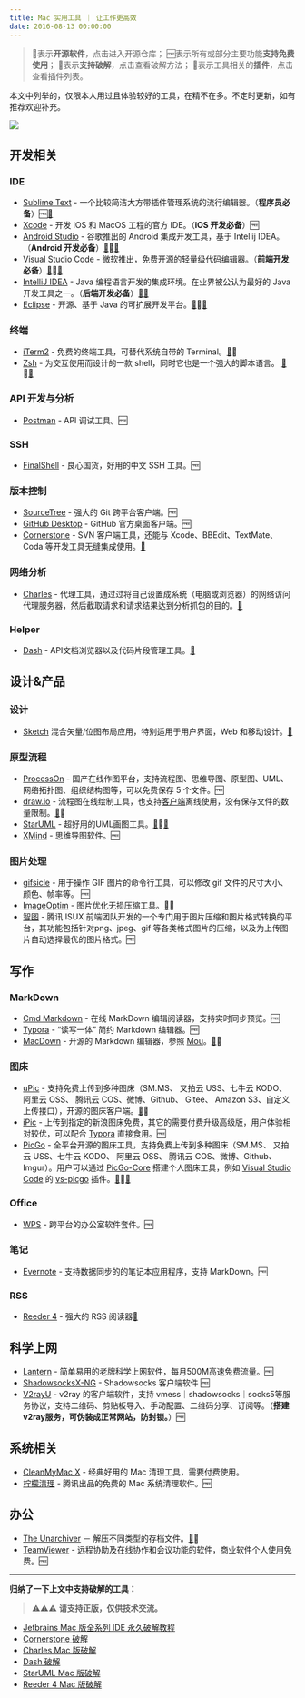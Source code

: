 ```yaml
---
title: Mac 实用工具 ｜ 让工作更高效
date: 2016-08-13 00:00:00
---
```


> 📖表示**开源软件**，点击进入开源仓库；
🆓表示所有或部分主要功能**支持免费使用**；
🔨表示**支持破解**，点击查看破解方法；
🔗表示工具相关的**插件**，点击查看插件列表。

本文中列举的，仅限本人用过且体验较好的工具，在精不在多。不定时更新，如有推荐欢迎补充。

![](macbook.png)

## 开发相关

### IDE

- [Sublime Text](http://www.sublimetext.com/3) - 一个比较简洁大方带插件管理系统的流行编辑器。（**程序员必备**）🆓[🔗](https://github.com/dreikanter/sublime-bookmarks)
- [Xcode](https://developer.apple.com/xcode/) - 开发 iOS 和 MacOS 工程的官方 IDE。（**iOS 开发必备**）🆓
- [Android Studio](https://developer.android.com/studio/index.html) - 谷歌推出的 Android 集成开发工具，基于 Intellij IDEA。（**Android 开发必备**）[📖](http://tools.android.com)🆓[🔗](https://github.com/balsikandar/Android-Studio-Plugins)
- <span id="vscode">[Visual Studio Code](https://code.visualstudio.com)</span> - 微软推出，免费开源的轻量级代码编辑器。（**前端开发必备**）[📖](https://github.com/Microsoft/vscode)🆓[🔗](https://marketplace.visualstudio.com/vscode)
- [IntelliJ IDEA](resources/jetbrains-series) - Java 编程语言开发的集成环境。在业界被公认为最好的 Java 开发工具之一。（**后端开发必备**）[🔨](resources/jetbrains-series)[🔗](https://plugins.jetbrains.com/idea)
- [Eclipse](https://www.eclipse.org) - 开源、基于 Java 的可扩展开发平台。[📖](http://git.eclipse.org/c/)🆓[🔗](https://marketplace.eclipse.org/)

### 终端

- [iTerm2](http://www.iterm2.com) - 免费的终端工具，可替代系统自带的 Terminal。[📖](https://github.com/gnachman/iTerm2)🆓
- [Zsh](https://www.zsh.org) - 为交互使用而设计的一款 shell，同时它也是一个强大的脚本语言。 [📖](https://sourceforge.net/projects/zsh/)🆓[🔗](https://github.com/unixorn/awesome-zsh-plugins)

### API 开发与分析

- [Postman](https://www.getpostman.com) - API 调试工具。🆓

### SSH

- [FinalShell](resources/final-shell) - 良心国货，好用的中文 SSH 工具。🆓

### 版本控制

- [SourceTree](https://www.sourcetreeapp.com) - 强大的 Git 跨平台客户端。🆓
- [GitHub Desktop](https://desktop.github.com) - GitHub 官方桌面客户端。🆓
- [Cornerstone](resources/cornerstone) - SVN 客户端工具，还能与 Xcode、BBEdit、TextMate、Coda 等开发工具无缝集成使用。[🔨](resources/cornerstone)

### 网络分析

- [Charles](resources/charles) - 代理工具，通过过将自己设置成系统（电脑或浏览器）的网络访问代理服务器，然后截取请求和请求结果达到分析抓包的目的。[🔨](resources/charles)

### Helper

- [Dash](https://kapeli.com/dash) - API文档浏览器以及代码片段管理工具。[🔨](resources/dash)

## 设计&产品

### 设计

- [Sketch](https://www.sketchapp.com) 混合矢量/位图布局应用，特别适用于用户界面，Web 和移动设计。[🔗](https://www.sketch.com/extensions/plugins/)

 <!-- - Sketch Toolbox - 一个超级简单的 Sketch 插件管理器。
 - Measure - 设计稿标注、测量工具。
 - User Flows - 直接从画板生成流程图。 -->

### 原型流程

- [ProcessOn](https://www.processon.com) - 国产在线作图平台，支持流程图、思维导图、原型图、UML、网络拓扑图、组织结构图等，可以免费保存 5 个文件。🆓
- [draw.io](https://www.draw.io) - 流程图在线绘制工具，也支持[客户端](https://github.com/jgraph/drawio-desktop/releases)离线使用，没有保存文件的数量限制。[📖](https://github.com/jgraph/drawio)🆓
- [StarUML](resources/star-uml) - 超好用的UML画图工具。[📖](https://github.com/staruml)🆓[🔨](resources/star-uml)
- [XMind](http://www.xmind.net) - 思维导图软件。🆓

### 图片处理

- [gifsicle](http://www.lcdf.org/gifsicle/) - 用于操作 GIF 图片的命令行工具，可以修改 gif 文件的尺寸大小、颜色、帧率等。 🆓
- [ImageOptim](https://imageoptim.com/mac) - 图片优化无损压缩工具。[📖](https://github.com/ImageOptim/ImageOptim)🆓
- [智图](https://zhitu.isux.us/index.php/preview/download) - 腾讯 ISUX 前端团队开发的一个专门用于图片压缩和图片格式转换的平台，其功能包括针对png、jpeg、gif 等各类格式图片的压缩，以及为上传图片自动选择最优的图片格式。🆓

<!-- ### 涂鸦

Xournal 是一款简单但可靠的应用，可以让你通过手写板手写或者在笔记上涂鸦。
MrWriter -->

## 写作

### MarkDown

- [Cmd Markdown](https://www.zybuluo.com/mdeditor) - 在线 MarkDown 编辑阅读器，支持实时同步预览。🆓
- <span id = "typora">[Typora](http://www.typora.io)</span> - “读写一体” 简约 Markdown 编辑器。🆓
- [MacDown](https://macdown.uranusjr.com) - 开源的 Markdown 编辑器，参照 [Mou](http://25.io/mou/)。[📖](https://github.com/MacDownApp/macdown)🆓

### 图床

- [uPic](https://blog.svend.cc/upic) - 支持免费上传到多种图床（SM.MS、 又拍云 USS、七牛云 KODO、 阿里云 OSS、 腾讯云 COS、微博、Github、 Gitee、 Amazon S3、自定义上传接口），开源的图床客户端。[📖](https://github.com/gee1k/uPic)🆓
- [iPic](http://toolinbox.net/iPic/) - 上传到指定的新浪图床免费，其它的需要付费升级高级版，用户体验相对较优，可以配合 [Typora](#typora) 直接食用。🆓
- [PicGo](https://molunerfinn.com/PicGo/) - 全平台开源的图床工具，支持免费上传到多种图床（SM.MS、 又拍云 USS、七牛云 KODO、 阿里云 OSS、 腾讯云 COS、微博、Github、Imgur）。用户可以通过 [PicGo-Core](https://github.com/PicGo/PicGo-Core) 搭建个人图床工具，例如 [Visual Studio Code](#vscode) 的 [vs-picgo](https://marketplace.visualstudio.com/items?itemName=Spades.vs-picgo) 插件。[📖](https://github.com/Molunerfinn/PicGo)🆓[🔗](https://github.com/PicGo/PicGo-Core)

### Office

- [WPS](https://www.wps.cn/product/wpsmac/) - 跨平台的办公室软件套件。🆓

### 笔记

- [Evernote](https://www.yinxiang.com/download/) - 支持数据同步的的笔记本应用程序，支持 MarkDown。🆓

### RSS

- [Reeder 4](resources/reeder) - 强大的 RSS 阅读器[🔨](resources/reeder)

## 科学上网

- [Lantern](https://github.com/getlantern/download) - 简单易用的老牌科学上网软件，每月500M高速免费流量。🆓
- [ShadowsocksX-NG](https://github.com/shadowsocks/ShadowsocksX-NG/releases) - Shadowsocks 客户端软件 🆓
- [V2rayU](https://github.com/yanue/V2rayU) - v2ray 的客户端软件，支持 vmess｜shadowsocks｜socks5等服务协议，支持二维码、剪贴板导入、手动配置、二维码分享、订阅等。（**搭建v2ray服务，可伪装成正常网站，防封锁。**）🆓

## 系统相关

- [CleanMyMac X](https://cleanmymac.com) - 经典好用的 Mac 清理工具，需要付费使用。
- [柠檬清理](https://lemon.qq.com) - 腾讯出品的免费的 Mac 系统清理软件。🆓

## 办公

- [The Unarchiver](https://theunarchiver.com) － 解压不同类型的存档文件。[📖](https://bitbucket.org/kosovan/theunarchiver/src/default/)🆓
- [TeamViewer](https://www.teamviewer.com) - 远程协助及在线协作和会议功能的软件，商业软件个人使用免费。🆓

---

**归纳了一下上文中支持破解的工具：**

> ⚠️⚠️⚠️ **请支持正版，仅供技术交流。**

- [Jetbrains Mac 版全系列 IDE 永久破解教程](resources/jetbrains-series)
- [Cornerstone 破解](resources/cornerstone)
- [Charles Mac 版破解](resources/charles)
- [Dash 破解](resources/dash)
- [StarUML Mac 版破解](resources/star-uml)
- [Reeder 4 Mac 版破解](resources/reeder)